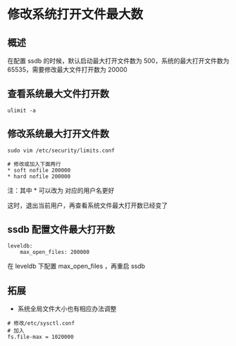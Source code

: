 # 修改系统打开文件最大数

## 概述
在配置 ssdb 的时候，默认启动最大打开文件数为 500，系统的最大打开文件数为 65535，需要修改最大文件打开数为 20000

## 查看系统最大文件打开数
```shll
ulimit -a
```

## 修改系统最大打开文件数
```
sudo vim /etc/security/limits.conf

# 修改或加入下面两行
* soft nofile 200000
* hard nofile 200000
```
注：其中 * 可以改为 对应的用户名更好

这时，退出当前用户，再查看系统文件最大打开数已经变了

## ssdb 配置文件最大打开数
```
leveldb:
	max_open_files: 200000
```
在 leveldb 下配置 max_open_files ，再重启 ssdb

## 拓展
- 系统全局文件大小也有相应办法调整
```
# 修改/etc/sysctl.conf
# 加入
fs.file-max = 1020000
```